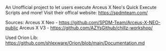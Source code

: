 An Unofficial project to let users execute Arceus X Neo's Quick Execute Scripts and more! Visit their offical website: https://spdmteam.com/

Sources:
Arceus X Neo - https://github.com/SPDM-Team/Arceus-X-NEO-public
Arceus X V3 - https://github.com/AZYsGithub/chillz-workshop/

Used Orion Lib: https://github.com/shlexware/Orion/blob/main/Documentation.md

